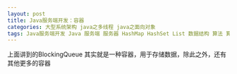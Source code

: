 ```yaml
---
layout: post
title: Java服务端开发：容器
categories: 大型系统架构 java之多线程 java之面向对象
tags: Java服务端开发 Java 服务端 服务器 HashMap HashSet List 数据结构 算法 算法与数据结构 STL C++ 红黑树 
---
```


上面讲到的BlockingQueue 其实就是一种容器，用于存储数据，除此之外，还有其他更多的容器

